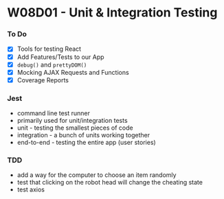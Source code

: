 # W08D01 - Unit & Integration Testing

### To Do
- [x] Tools for testing React
- [x] Add Features/Tests to our App
- [x] `debug()` and `prettyDOM()`
- [x] Mocking AJAX Requests and Functions
- [x] Coverage Reports

### Jest
* command line test runner
* primarily used for unit/integration tests
* unit - testing the smallest pieces of code
* integration - a bunch of units working together
* end-to-end - testing the entire app (user stories)

### TDD
* add a way for the computer to choose an item randomly
* test that clicking on the robot head will change the cheating state
* test axios



